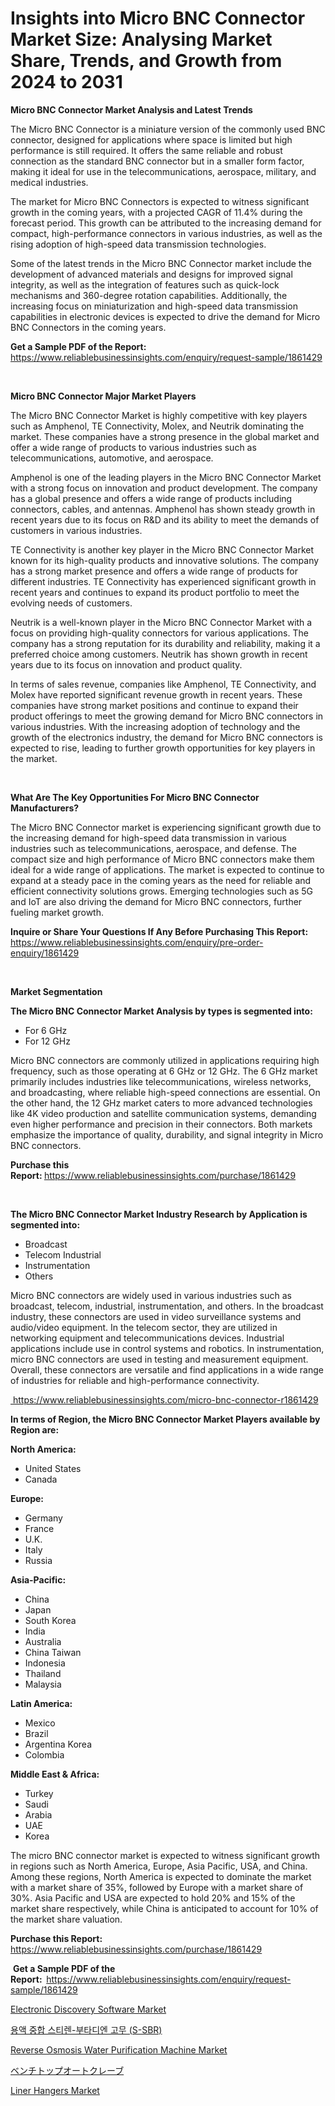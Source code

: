 <p><h1>Insights into Micro BNC Connector Market Size: Analysing Market Share, Trends, and Growth from 2024 to 2031</h1></p><p><strong>Micro BNC Connector Market Analysis and Latest Trends</strong></p>
<p><p>The Micro BNC Connector is a miniature version of the commonly used BNC connector, designed for applications where space is limited but high performance is still required. It offers the same reliable and robust connection as the standard BNC connector but in a smaller form factor, making it ideal for use in the telecommunications, aerospace, military, and medical industries.</p><p>The market for Micro BNC Connectors is expected to witness significant growth in the coming years, with a projected CAGR of 11.4% during the forecast period. This growth can be attributed to the increasing demand for compact, high-performance connectors in various industries, as well as the rising adoption of high-speed data transmission technologies.</p><p>Some of the latest trends in the Micro BNC Connector market include the development of advanced materials and designs for improved signal integrity, as well as the integration of features such as quick-lock mechanisms and 360-degree rotation capabilities. Additionally, the increasing focus on miniaturization and high-speed data transmission capabilities in electronic devices is expected to drive the demand for Micro BNC Connectors in the coming years.</p></p>
<p><strong>Get a Sample PDF of the Report:&nbsp;</strong> <a href="https://www.reliablebusinessinsights.com/enquiry/request-sample/1861429">https://www.reliablebusinessinsights.com/enquiry/request-sample/1861429</a></p>
<p>&nbsp;</p>
<p><strong>Micro BNC Connector Major Market Players</strong></p>
<p><p>The Micro BNC Connector Market is highly competitive with key players such as Amphenol, TE Connectivity, Molex, and Neutrik dominating the market. These companies have a strong presence in the global market and offer a wide range of products to various industries such as telecommunications, automotive, and aerospace.</p><p>Amphenol is one of the leading players in the Micro BNC Connector Market with a strong focus on innovation and product development. The company has a global presence and offers a wide range of products including connectors, cables, and antennas. Amphenol has shown steady growth in recent years due to its focus on R&D and its ability to meet the demands of customers in various industries.</p><p>TE Connectivity is another key player in the Micro BNC Connector Market known for its high-quality products and innovative solutions. The company has a strong market presence and offers a wide range of products for different industries. TE Connectivity has experienced significant growth in recent years and continues to expand its product portfolio to meet the evolving needs of customers.</p><p>Neutrik is a well-known player in the Micro BNC Connector Market with a focus on providing high-quality connectors for various applications. The company has a strong reputation for its durability and reliability, making it a preferred choice among customers. Neutrik has shown growth in recent years due to its focus on innovation and product quality.</p><p>In terms of sales revenue, companies like Amphenol, TE Connectivity, and Molex have reported significant revenue growth in recent years. These companies have strong market positions and continue to expand their product offerings to meet the growing demand for Micro BNC connectors in various industries. With the increasing adoption of technology and the growth of the electronics industry, the demand for Micro BNC connectors is expected to rise, leading to further growth opportunities for key players in the market.</p></p>
<p>&nbsp;</p>
<p><strong>What Are The Key Opportunities For Micro BNC Connector Manufacturers?</strong></p>
<p><p>The Micro BNC Connector market is experiencing significant growth due to the increasing demand for high-speed data transmission in various industries such as telecommunications, aerospace, and defense. The compact size and high performance of Micro BNC connectors make them ideal for a wide range of applications. The market is expected to continue to expand at a steady pace in the coming years as the need for reliable and efficient connectivity solutions grows. Emerging technologies such as 5G and IoT are also driving the demand for Micro BNC connectors, further fueling market growth.</p></p>
<p><strong>Inquire or Share Your Questions If Any Before Purchasing This Report:</strong> <a href="https://www.reliablebusinessinsights.com/enquiry/pre-order-enquiry/1861429">https://www.reliablebusinessinsights.com/enquiry/pre-order-enquiry/1861429</a></p>
<p>&nbsp;</p>
<p><strong>Market Segmentation</strong></p>
<p><strong>The Micro BNC Connector Market Analysis by types is segmented into:</strong></p>
<p><ul><li>For 6 GHz</li><li>For 12 GHz</li></ul></p>
<p><p>Micro BNC connectors are commonly utilized in applications requiring high frequency, such as those operating at 6 GHz or 12 GHz. The 6 GHz market primarily includes industries like telecommunications, wireless networks, and broadcasting, where reliable high-speed connections are essential. On the other hand, the 12 GHz market caters to more advanced technologies like 4K video production and satellite communication systems, demanding even higher performance and precision in their connectors. Both markets emphasize the importance of quality, durability, and signal integrity in Micro BNC connectors.</p></p>
<p><strong>Purchase this Report:&nbsp;</strong><a href="https://www.reliablebusinessinsights.com/purchase/1861429">https://www.reliablebusinessinsights.com/purchase/1861429</a></p>
<p>&nbsp;</p>
<p><strong>The Micro BNC Connector Market Industry Research by Application is segmented into:</strong></p>
<p><ul><li>Broadcast</li><li>Telecom Industrial</li><li>Instrumentation</li><li>Others</li></ul></p>
<p><p>Micro BNC connectors are widely used in various industries such as broadcast, telecom, industrial, instrumentation, and others. In the broadcast industry, these connectors are used in video surveillance systems and audio/video equipment. In the telecom sector, they are utilized in networking equipment and telecommunications devices. Industrial applications include use in control systems and robotics. In instrumentation, micro BNC connectors are used in testing and measurement equipment. Overall, these connectors are versatile and find applications in a wide range of industries for reliable and high-performance connectivity.</p></p>
<p><a href="https://www.reliablebusinessinsights.com/micro-bnc-connector-r1861429">&nbsp;https://www.reliablebusinessinsights.com/micro-bnc-connector-r1861429</a></p>
<p><strong>In terms of Region, the Micro BNC Connector Market Players available by Region are:</strong></p>
<p>
    <p> <strong> North America: </strong>
        <ul>
            <li>United States</li>
            <li>Canada</li>
        </ul>
        </p> 
    <p> <strong> Europe: </strong>
        <ul>
            <li>Germany</li>
            <li>France</li>
            <li>U.K.</li>
            <li>Italy</li>
            <li>Russia</li>
        </ul>
        </p> 
    <p> <strong> Asia-Pacific: </strong>
        <ul>
            <li>China</li>
            <li>Japan</li>
            <li>South Korea</li>
            <li>India</li>
            <li>Australia</li>
            <li>China Taiwan</li>
            <li>Indonesia</li>
            <li>Thailand</li>
            <li>Malaysia</li>
        </ul>
        </p> 
    <p> <strong> Latin America: </strong>
        <ul>
            <li>Mexico</li>
            <li>Brazil</li>
            <li>Argentina Korea</li>
            <li>Colombia</li>
        </ul>
        </p> 
    <p> <strong> Middle East & Africa: </strong>
        <ul>
            <li>Turkey</li>
            <li>Saudi</li>
            <li>Arabia</li>
            <li>UAE</li>
            <li>Korea</li>
        </ul>
    </p>
    </p>
<p><p>The micro BNC connector market is expected to witness significant growth in regions such as North America, Europe, Asia Pacific, USA, and China. Among these regions, North America is expected to dominate the market with a market share of 35%, followed by Europe with a market share of 30%. Asia Pacific and USA are expected to hold 20% and 15% of the market share respectively, while China is anticipated to account for 10% of the market share valuation.</p></p>
<p><strong>Purchase this Report: </strong><a href="https://www.reliablebusinessinsights.com/purchase/1861429">https://www.reliablebusinessinsights.com/purchase/1861429</a></p>
<p>&nbsp;<strong>Get a Sample PDF of the Report:&nbsp;&nbsp;</strong><a href="https://www.reliablebusinessinsights.com/enquiry/request-sample/1861429">https://www.reliablebusinessinsights.com/enquiry/request-sample/1861429</a></p>
<p><strong></strong></p>
<p><p><a href="https://www.linkedin.com/pulse/electronic-discovery-software-market-analysis-report-global-lqzrf?trackingId=UwKtGmYS8t5lmrioUkGelA%3D%3D">Electronic Discovery Software Market</a></p><p><a href="https://github.com/Hubertstyenger6685/Market-Research-Report-List-2/blob/main/8265697172806.md">용액 중합 스티렌-부타디엔 고무 (S-SBR)</a></p><p><a href="https://github.com/JameTravis/Market-Research-Report-List-5/blob/main/reverse-osmosis-water-purification-machine-market.md">Reverse Osmosis Water Purification Machine Market</a></p><p><a href="https://github.com/JoanaNitzsche/Market-Research-Report-List-1/blob/main/4375846160688.md">ベンチトップオートクレーブ</a></p><p><a href="https://www.linkedin.com/pulse/global-liner-hangers-market-product-type-application-region-ycb4f?trackingId=YyClo9TKDzHOpAPwOyhWdg%3D%3D">Liner Hangers Market</a></p></p>